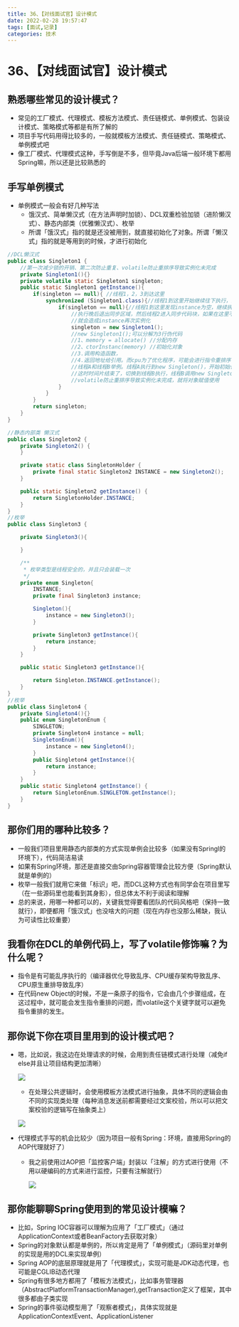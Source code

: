 ```yaml
---
title: 36、【对线面试官】设计模式
date: 2022-02-28 19:57:47
tags: [面试,记录]
categories: 技术
---
```

# 36、【对线面试官】设计模式
## 熟悉哪些常见的设计模式？

- 常见的工厂模式、代理模式、模板方法模式、责任链模式、单例模式、包装设计模式、策略模式等都是有所了解的
- 项目手写代码用得比较多的，一般就模板方法模式、责任链模式、策略模式、单例模式吧
- 像工厂模式、代理模式这种，手写倒是不多，但毕竟Java后端一般环境下都用Spring嘛，所以还是比较熟悉的

## 手写单例模式

- 单例模式一般会有好几种写法
  - 饿汉式、简单懒汉式（在方法声明时加锁）、DCL双重检验加锁（进阶懒汉式）、静态内部类（优雅懒汉式）、枚举
  - 所谓「饿汉式」指的就是还没被用到，就直接初始化了对象。所谓「懒汉式」指的就是等用到的时候，才进行初始化

```java
//DCL懒汉式
public class Singleton1 {
    //第一次减少锁的开销、第二次防止重复、volatile防止重排序导致实例化未完成
    private Singleton1(){}
    private volatile static Singleton1 singleton;
    public static Singleton1 getInstance(){
        if(singleton == null){ //线程1，2，3到达这里
            synchronized (Singleton1.class){//线程1到这里开始继续往下执行，线程2，3等待
                if(singleton == null){//线程1到这里发现instance为空，继续执行if代码块
                    //执行晚后退出同步区域，然后线程2进入同步代码块，如果在这里不再加一次判断
                    //就会造成instance再次实例化
                    singleton = new Singleton1();
                    //new Singleton1();可以分解为3行伪代码
                    //1、memory = allocate() //分配内存
                    //2、ctorInstanc(memory) //初始化对象
                    //3.调用构造函数，
                    //4.返回地址给引用。而cpu为了优化程序，可能会进行指令重排序，打乱这3，4这几个步骤，导致实例内存还没分配，就被使用了。
                    //线程A和线程B举例。线程A执行到new Singleton()，开始初始化实例对象，由于存在指令重排序，这次new操作，先把引用赋值了，还没有执行构造函数。
                    //这时时间片结束了，切换到线程B执行，线程B调用new Singleton()方法，发现引用不等于null，就直接返回引用地址了，然后线程B执行了一些操作，就可能导致线程B使用了还没有被初始化的变量。
                    //volatile防止重排序导致实例化未完成，就将对象赋值使用
                }
            }
        }
        return singleton;
    }
}

//静态内部类 懒汉式
public class Singleton2 {
    private Singleton2() {
    }

    private static class SingletonHolder {
        private final static Singleton2 INSTANCE = new Singleton2();
    }

    public static Singleton2 getInstance() {
        return SingletonHolder.INSTANCE;
    }
}
//枚举
public class Singleton3 {

    private Singleton3(){

    }

    /**
     * 枚举类型是线程安全的，并且只会装载一次
     */
    private enum Singleton{
        INSTANCE;
        private final Singleton3 instance;

        Singleton(){
            instance = new Singleton3();
        }

        private Singleton3 getInstance(){
            return instance;
        }
    }

    public static Singleton3 getInstance(){

        return Singleton.INSTANCE.getInstance();
    }
}
//枚举
public class Singleton4 {
    private Singleton4(){}
    public enum SingletonEnum {
        SINGLETON;
        private Singleton4 instance = null;
        SingletonEnum(){
            instance = new Singleton4();
        }
        public Singleton4 getInstance(){
            return instance;
        }
    }
    public static Singleton4 getInstance() {
        return SingletonEnum.SINGLETON.getInstance();
    }
}
```

## 那你们用的哪种比较多？

- 一般我们项目里用静态内部类的方式实现单例会比较多（如果没有Springl的环境下），代码简洁易读
- 如果有Spring环境，那还是直接交由Spring容器管理会比较方便（Spring默认就是单例的）
- 枚举一般我们就用它来做「标识」吧，而DCL这种方式也有同学会在项目里写（在一些源码里也能看到其身影），但总体太不利于阅读和理解
- 总的来说，用哪一种都可以的，关键我觉得要看团队的代码风格吧（保持一致就行），即便都用「饿汉式」也没啥大的问题（现在内存也没那么稀缺，我认为可读性比较重要）

## 我看你在DCL的单例代码上，写了volatile修饰嘛？为什么呢？

- 指令是有可能乱序执行的（编译器优化导致乱序、CPU缓存架构导致乱序、CPU原生重排导致乱序）
- 在代码new Object的时候，不是一条原子的指令，它会由几个步骤组成，在这过程中，就可能会发生指令重排的问题，而volatile这个关键字就可以避免指令重排的发生。

## 那你说下你在项目里用到的设计模式吧？

- 嗯，比如说，我这边在处理请求的时候，会用到责任链模式进行处理（减免if else并且让项目结构更加清晰）

  ![](https://cdn.jsdelivr.net/gh/swimminghao/picture@main/img/X77vb4_20211230110546.png)

  - 在处理公共逻辑时，会使用模板方法模式进行抽象，具体不同的逻辑会由不同的实现类处理（每种消息发送前都需要经过文案校验，所以可以把文案校验的逻辑写在抽象类上）

  ![](https://cdn.jsdelivr.net/gh/swimminghao/picture@main/img/wEKBZr_20211230110629.png)

- 代理模式手写的机会比较少（因为项目一般有Spring：环境，直接用Spring的AOP代理就好了）

  - 我之前使用过AOP把「监控客户端」封装以「注解」的方式进行使用（不用以硬编码的方式来进行监控，只要有注解就行）

    ![](https://cdn.jsdelivr.net/gh/swimminghao/picture@main/img/gF5mCF_20211230110735.png)

## 那你能聊聊Spring使用到的常见设计模嘛？

- 比如，Spring IOC容器可以理解为应用了「工厂模式」（通过ApplicationContext或者BeanFactory去获取对象）
- Spring的对象默认都是单例的，所以肯定是用了「单例模式」（源码里对单例的实现是用的DCL来实现单例）
- Spring AOP的底层原理就是用了「代理模式」，实现可能是JDK动态代理，也可能是CGLIB动态代理
- Spring有很多地方都用了「模板方法模式」，比如事务管理器（AbstractPlatformTransactionManager),getTransaction定义了框架，其中很多都由子类实现
- Spring的事件驱动模型用了「观察者模式」，具体实现就是ApplicationContextEvent、ApplicationListener